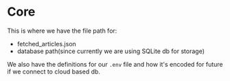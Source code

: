 # Core

This is where we have the file path for: 
- fetched_articles.json
- database path(since currently we are using SQLite db for storage)

We also have the definitions for our `.env` file and how it's encoded for future if we connect to cloud based db.
